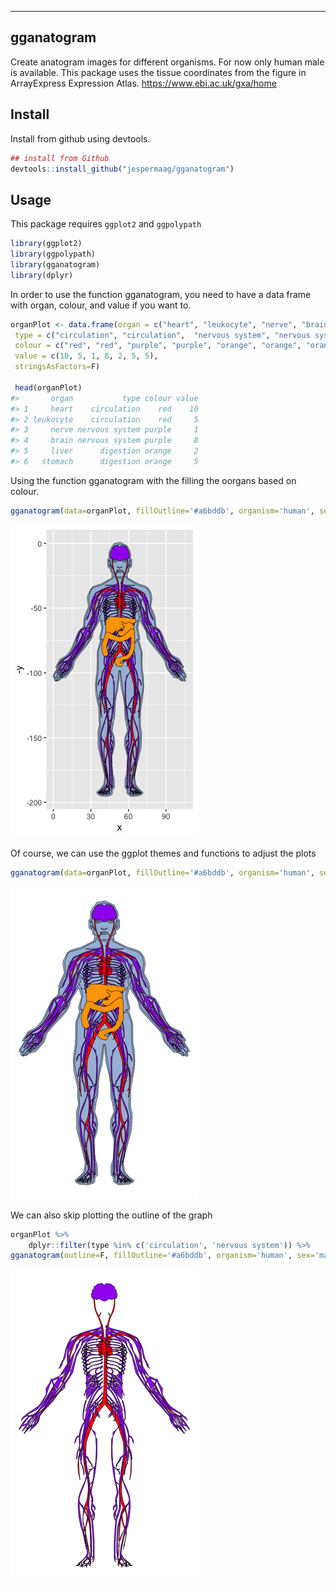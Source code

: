 <!-- README.md is generated from README.Rmd. Please edit that file -->

------------------------------------------------------------------------

gganatogram
-----------

Create anatogram images for different organisms. For now only human male is available. This package uses the tissue coordinates from the figure in ArrayExpress Expression Atlas. <https://www.ebi.ac.uk/gxa/home>

Install
-------

Install from github using devtools.

``` r
## install from Github
devtools::install_github("jespermaag/gganatogram")
```

Usage
-----

This package requires `ggplot2` and `ggpolypath`

``` r
library(ggplot2)
library(ggpolypath)
library(gganatogram)
library(dplyr)
```

In order to use the function gganatogram, you need to have a data frame with organ, colour, and value if you want to.

``` r
organPlot <- data.frame(organ = c("heart", "leukocyte", "nerve", "brain", "liver", "stomach", "colon"), 
 type = c("circulation", "circulation",  "nervous system", "nervous system", "digestion", "digestion", "digestion"), 
 colour = c("red", "red", "purple", "purple", "orange", "orange", "orange"), 
 value = c(10, 5, 1, 8, 2, 5, 5), 
 stringsAsFactors=F)

 head(organPlot)
#>       organ           type colour value
#> 1     heart    circulation    red    10
#> 2 leukocyte    circulation    red     5
#> 3     nerve nervous system purple     1
#> 4     brain nervous system purple     8
#> 5     liver      digestion orange     2
#> 6   stomach      digestion orange     5
```

Using the function gganatogram with the filling the oorgans based on colour.

``` r
gganatogram(data=organPlot, fillOutline='#a6bddb', organism='human', sex='male', fill="colour")
```

![](figure/organPlot-1.png)

Of course, we can use the ggplot themes and functions to adjust the plots

``` r
gganatogram(data=organPlot, fillOutline='#a6bddb', organism='human', sex='male', fill="colour") + theme_void()
```

![](figure/organPlotvoid-1.png)

We can also skip plotting the outline of the graph

``` r
organPlot %>%
    dplyr::filter(type %in% c('circulation', 'nervous system')) %>%
gganatogram(outline=F, fillOutline='#a6bddb', organism='human', sex='male', fill="colour") + theme_void()
```

![](figure/organPlotSubset-1.png)

